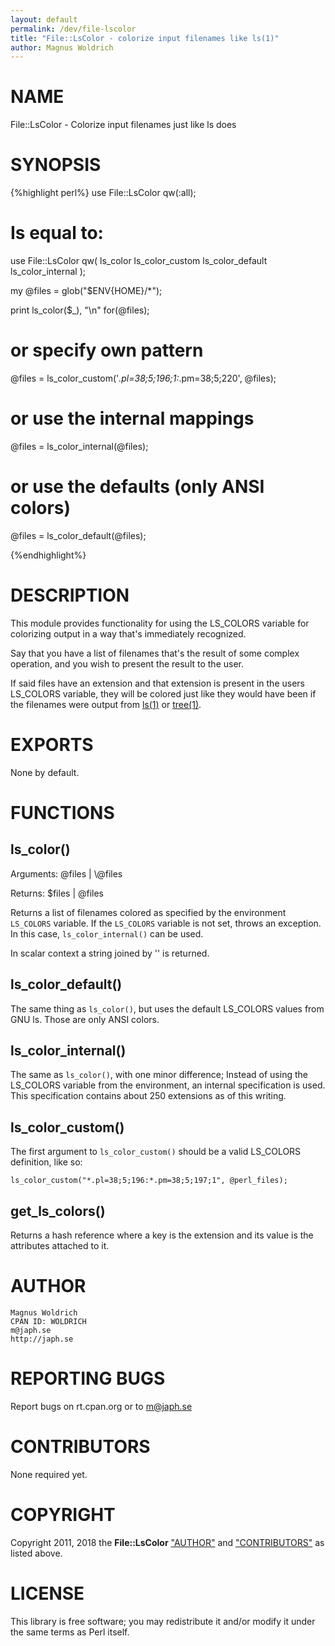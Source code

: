 ```yaml
---
layout: default
permalink: /dev/file-lscolor
title: "File::LsColor - colorize input filenames like ls(1)"
author: Magnus Woldrich
---
```


# NAME

File::LsColor - Colorize input filenames just like ls does

# SYNOPSIS

{%highlight perl%}
use File::LsColor qw(:all);
# Is equal to:
use File::LsColor qw(
  ls_color
  ls_color_custom
  ls_color_default
  ls_color_internal
);

my @files = glob("$ENV{HOME}/*");

print ls_color($_), "\n" for(@files);

# or specify own pattern

@files = ls_color_custom('*.pl=38;5;196;1:*.pm=38;5;220', @files);

# or use the internal mappings

@files = ls_color_internal(@files);

# or use the defaults (only ANSI colors)

@files = ls_color_default(@files);

{%endhighlight%}

# DESCRIPTION

This module provides functionality for using the LS\_COLORS variable for
colorizing output in a way that's immediately recognized.

Say that you have a list of filenames that's the result of some complex
operation, and you wish to present the result to the user.

If said files have an extension and that extension is present in the users
LS\_COLORS variable, they will be colored just like they would have been if the
filenames were output from [ls(1)](http://man.he.net/man1/ls) or [tree(1)](http://man.he.net/man1/tree).

# EXPORTS

None by default.

# FUNCTIONS

## ls\_color()

Arguments: @files | \\@files

Returns:   $files | @files

Returns a list of filenames colored as specified by the environment `LS_COLORS`
variable. If the `LS_COLORS` variable is not set, throws an exception.
In this case, `ls_color_internal()` can be used.

In scalar context a string joined by '' is returned.

## ls\_color\_default()

The same thing as `ls_color()`, but uses the default LS\_COLORS values from GNU
ls. Those are only ANSI colors.

## ls\_color\_internal()

The same as `ls_color()`, with one minor difference; Instead of using the
LS\_COLORS variable from the environment, an internal specification is used.
This specification contains about 250 extensions as of this writing.

## ls\_color\_custom()

The first argument to `ls_color_custom()` should be a valid LS\_COLORS
definition, like so:

    ls_color_custom("*.pl=38;5;196:*.pm=38;5;197;1", @perl_files);

## get\_ls\_colors()

Returns a hash reference where a key is the extension and its value is the
attributes attached to it.

# AUTHOR

    Magnus Woldrich
    CPAN ID: WOLDRICH
    m@japh.se
    http://japh.se

# REPORTING BUGS

Report bugs on rt.cpan.org or to m@japh.se

# CONTRIBUTORS

None required yet.

# COPYRIGHT

Copyright 2011, 2018 the **File::LsColor** ["AUTHOR"](#author) and
["CONTRIBUTORS"](#contributors) as listed above.

# LICENSE

This library is free software; you may redistribute it and/or modify it under
the same terms as Perl itself.
